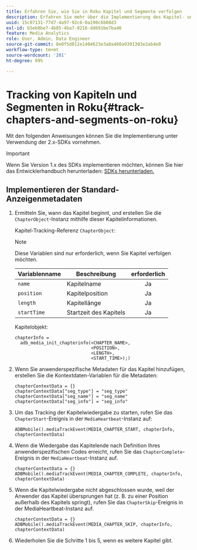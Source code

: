 ```yaml
---
title: Erfahren Sie, wie Sie in Roku Kapitel und Segmente verfolgen
description: Erfahren Sie mehr über die Implementierung des Kapitel- und Segment-Trackings mit dem Media SDK in Roku.
uuid: 15c07131-77d7-4a97-92c6-0a190c6b08d3
exl-id: b5eb8be7-4b85-4ba7-9216-dd691be7ba46
feature: Media Analytics
role: User, Admin, Data Engineer
source-git-commit: 8e0f5d012e1404623e3a0a460a9391303e2ab4e0
workflow-type: tm+mt
source-wordcount: '201'
ht-degree: 89%

---
```


# Tracking von Kapiteln und Segmenten in Roku{#track-chapters-and-segments-on-roku}

Mit den folgenden Anweisungen können Sie die Implementierung unter Verwendung der 2.x-SDKs vornehmen.

>[!IMPORTANT]
>
> Wenn Sie Version 1.x des SDKs implementieren möchten, können Sie hier das Entwicklerhandbuch herunterladen: [SDKs herunterladen.](/help/sdk-implement/download-sdks.md)

## Implementieren der Standard-Anzeigenmetadaten

1. Ermitteln Sie, wann das Kapitel beginnt, und erstellen Sie die `ChapterObject`-Instanz mithilfe dieser Kapitelinformationen.

   Kapitel-Tracking-Referenz `ChapterObject`:

   >[!NOTE]
   >
   >Diese Variablen sind nur erforderlich, wenn Sie Kapitel verfolgen möchten.

   | Variablenname | Beschreibung | erforderlich |
   | --- | --- | :---: |
   | `name` | Kapitelname | Ja |
   | `position` | Kapitelposition | Ja |
   | `length` | Kapitellänge | Ja |
   | `startTime` | Startzeit des Kapitels | Ja |

   Kapitelobjekt:

   ```
   chapterInfo =  
     adb_media_init_chapterinfo(<CHAPTER_NAME>,  
                                <POSITION>,  
                                <LENGTH>,  
                                <START_TIME>);)
   ```

1. Wenn Sie anwenderspezifische Metadaten für das Kapitel hinzufügen, erstellen Sie die Kontextdaten-Variablen für die Metadaten:

   ```
   chapterContextData = {}
   chapterContextData["seg_type"] = "seg_type"
   chapterContextData["seg_name"] = "seg_name"
   chapterContextData["seg_info"] = "seg_info"
   ```

1. Um das Tracking der Kapitelwiedergabe zu starten, rufen Sie das `ChapterStart`-Ereignis in der `MediaHeartbeat`-Instanz auf:

   ```
   ADBMobile().mediaTrackEvent(MEDIA_CHAPTER_START, chapterInfo, chapterContextData)
   ```

1. Wenn die Wiedergabe das Kapitelende nach Definition Ihres anwenderspezifischen Codes erreicht, rufen Sie das `ChapterComplete`-Ereignis in der `MediaHeartbeat`-Instanz auf.

   ```
   chapterContextData = {}
   ADBMobile().mediaTrackEvent(MEDIA_CHAPTER_COMPLETE, chapterInfo, chapterContextData)
   ```

1. Wenn die Kapitelwiedergabe nicht abgeschlossen wurde, weil der Anwender das Kapitel übersprungen hat (z. B. zu einer Position außerhalb des Kapitels springt), rufen Sie das `ChapterSkip`-Ereignis in der MediaHeartbeat-Instanz auf.

   ```
   chapterContextData = {}
   ADBMobile().mediaTrackEvent(MEDIA_CHAPTER_SKIP, chapterInfo, chapterContextData)
   ```

1. Wiederholen Sie die Schritte 1 bis 5, wenn es weitere Kapitel gibt.
